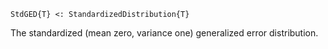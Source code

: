 ```
StdGED{T} <: StandardizedDistribution{T}
```

The standardized (mean zero, variance one) generalized error distribution.
